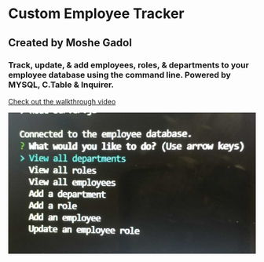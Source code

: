 # Custom Employee Tracker

## Created by Moshe Gadol

### Track, update, & add employees, roles, & departments to your employee database using the command line. Powered by MYSQL, C.Table & Inquirer. 

[Check out the walkthrough video](https://www.awesomescreenshot.com/video/10216951?key=2b957325ef75ccfc2cfe6a41632616bc)

<img src="images\screenshot-employee-tracker.jpg" alt="Screenshot of the prompts in the command line">
